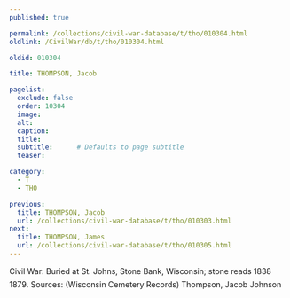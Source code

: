 ```yaml
---
published: true

permalink: /collections/civil-war-database/t/tho/010304.html
oldlink: /CivilWar/db/t/tho/010304.html

oldid: 010304

title: THOMPSON, Jacob

pagelist:
  exclude: false
  order: 10304
  image: 
  alt:
  caption:
  title:
  subtitle:      # Defaults to page subtitle
  teaser:

category: 
  - T 
  - THO

previous:
  title: THOMPSON, Jacob
  url: /collections/civil-war-database/t/tho/010303.html  
next:
  title: THOMPSON, James
  url: /collections/civil-war-database/t/tho/010305.html   
---
```

Civil War: Buried at St. John&#146;s, Stone Bank, Wisconsin; stone reads &#147;1838 &#150; 1879&#148;. Sources: (Wisconsin Cemetery Records) &#147;Thompson, Jacob Johnson&#148;
